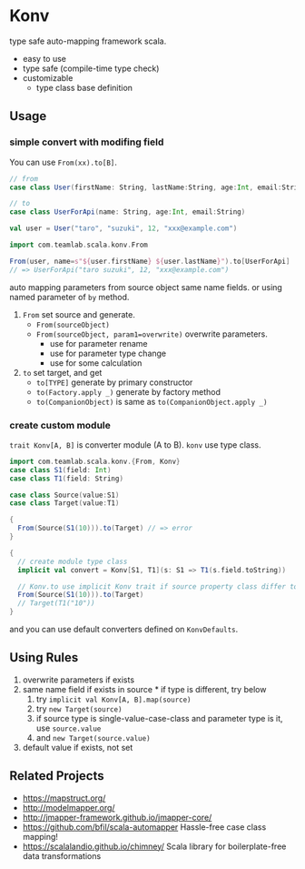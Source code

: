 Konv
===============

type safe auto-mapping framework scala.

 * easy to use
 * type safe (compile-time type check)
 * customizable
   * type class base definition

Usage
-----

### simple convert with modifing field

You can use `From(xx).to[B]`.

```scala
// from
case class User(firstName: String, lastName:String, age:Int, email:String)

// to
case class UserForApi(name: String, age:Int, email:String)

val user = User("taro", "suzuki", 12, "xxx@example.com")

import com.teamlab.scala.konv.From

From(user, name=s"${user.firstName} ${user.lastName}").to[UserForApi]
// => UserForApi("taro suzuki", 12, "xxx@example.com")
```

auto mapping parameters from source object same name fields. or using named parameter of `by` method.

  1. `From` set source and generate.
     - `From(sourceObject)`
     - `From(sourceObject, param1=overwrite)` overwrite parameters.
        - use for parameter rename
        - use for parameter type change
        - use for some calculation
  2. `to` set target, and get
     - `to[TYPE]` generate by primary constructor
     - `to(Factory.apply _)` generate by factory method
     - `to(CompanionObject)` is same as `to(CompanionObject.apply _)`

### create custom module

`trait Konv[A, B]` is converter module (A to B). `konv` use type class.

```scala
import com.teamlab.scala.konv.{From, Konv}
case class S1(field: Int)
case class T1(field: String)

case class Source(value:S1)
case class Target(value:T1)

{
  From(Source(S1(10))).to(Target) // => error
}

{
  // create module type class
  implicit val convert = Konv[S1, T1](s: S1 => T1(s.field.toString))

  // Konv.to use implicit Konv trait if source property class differ to target parameter class
  From(Source(S1(10))).to(Target)
  // Target(T1("10"))
}
```

and you can use default converters defined on `KonvDefaults`.

Using Rules
-----------

  1. overwrite parameters if exists
  2. same name field if exists in source
    * if type is different, try below
      1. try `implicit val Konv[A, B].map(source)`
      2. try `new Target(source)`
      3. if source type is single-value-case-class and parameter type is it, use `source.value`
      4. and `new Target(source.value)`
  3. default value if exists, not set


Related Projects
----------------

  * https://mapstruct.org/
  * http://modelmapper.org/
  * http://jmapper-framework.github.io/jmapper-core/
  * https://github.com/bfil/scala-automapper Hassle-free case class mapping!
  * https://scalalandio.github.io/chimney/ Scala library for boilerplate-free data transformations


